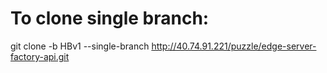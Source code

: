 # To clone single branch:

git clone -b HBv1 --single-branch http://40.74.91.221/puzzle/edge-server-factory-api.git <local foldername>